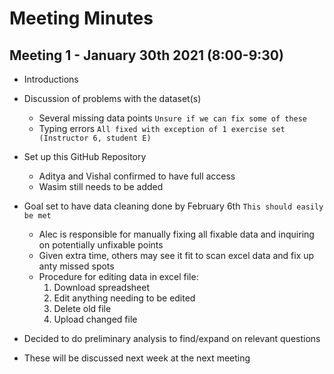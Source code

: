 # Meeting Minutes

## Meeting 1 - January 30th 2021 (8:00-9:30)

- Introductions
- Discussion of problems with the dataset(s)
  - Several missing data points `Unsure if we can fix some of these`
  - Typing errors `All fixed with exception of 1 exercise set (Instructor 6, student E)`
  
- Set up this GitHub Repository
  - Aditya and Vishal confirmed to have full access
  - Wasim still needs to be added
  
- Goal set to have data cleaning done by February 6th `This should easily be met`
  - Alec is responsible for manually fixing all fixable data and inquiring on potentially unfixable points
  - Given extra time, others may see it fit to scan excel data and fix up anty missed spots
  - Procedure for editing data in excel file:
    1. Download spreadsheet
    2. Edit anything needing to be edited
    3. Delete old file
    4. Upload changed file

- Decided to do preliminary analysis to find/expand on relevant questions

- These will be discussed next week at the next meeting
